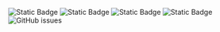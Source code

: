 ![Static Badge](https://img.shields.io/badge/blacklists-60-000000) ![Static Badge](https://img.shields.io/badge/blacklisted-2640110-cc0000) ![Static Badge](https://img.shields.io/badge/whitelisted-2245-00CC00) ![Static Badge](https://img.shields.io/badge/streaming_blacklist-28107-000000) ![GitHub issues](https://img.shields.io/github/issues/fabriziosalmi/blacklists)
